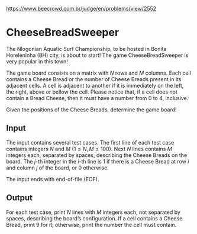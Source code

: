 https://www.beecrowd.com.br/judge/en/problems/view/2552

# CheeseBreadSweeper

The Nlogonian Aquatic Surf Championship, to be hosted in Bonita Horeleninha
(BH) city, is about to start! The game CheeseBreadSweeper is very popular in
this town!

The game board consists on a matrix with $N$ rows and $M$ columns. Each cell
contains a Cheese Bread or the number of Cheese Breads present in its adjacent
cells. A cell is adjacent to another if it is immediately on the left, the
right, above or bellow the cell. Please notice that, if a cell does not
contain a Bread Cheese, then it must have a number from 0 to 4, inclusive.

Given the positions of the Cheese Breads, determine the game board!

## Input

The input contains several test cases. The first line of each test case
contains integers $N$ and $M$ $(1 \leq N, M \leq 100)$. Next $N$ lines
contains $M$ integers each, separated by spaces, describing the Cheese Breads
on the board. The $j$-th integer in the $i$-th line is 1 if there is a Cheese
Bread at row $i$ and column $j$ of the board, or 0 otherwise.

The input ends with end-of-file (EOF).

## Output

For each test case, print $N$ lines with $M$ integers each, not separated by
spaces, describing the board’s configuration. If a cell contains a Cheese
Bread, print 9 for it; otherwise, print the number the cell must contain.

